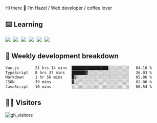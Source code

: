 
Hi there 👋 I’m Hazel / Web developer / coffee lover

## ⌨️ Learning

<samp>
 <a href="https://github.com/vuejs/core"><img src="https://api.iconify.design/logos:vue.svg" /></a>
  <a href="https://github.com/vuejs/core"><img src="https://api.iconify.design/logos:react.svg" /></a>
  <a href="https://github.com/solidjs/solid"><img src="https://api.iconify.design/logos:solidjs.svg" /></a>
  <a href="https://github.com/vitejs/vite"><img src="https://api.iconify.design/logos:vitejs.svg" /></a>
  <a href="https://github.com/microsoft/TypeScript"><img src="https://api.iconify.design/logos:typescript-icon.svg" /></a> 
  <a href="https://github.com/unocss/unocss"><img src="https://api.iconify.design/logos:unocss.svg" /></a>
  

</samp>


## 🦀 Weekly development breakdown

<!--START_SECTION:waka-->

```txt
Vue.js       21 hrs 14 mins  ████████████████░░░░░░░░░   64.16 %
TypeScript   8 hrs 37 mins   ██████▓░░░░░░░░░░░░░░░░░░   26.03 %
Markdown     1 hr 56 mins    █▒░░░░░░░░░░░░░░░░░░░░░░░   05.86 %
JSON         39 mins         ▓░░░░░░░░░░░░░░░░░░░░░░░░   02.00 %
JavaScript   10 mins         ░░░░░░░░░░░░░░░░░░░░░░░░░   00.54 %
```

<!--END_SECTION:waka-->
## 👬🏻 Visitors

![gh_visitors](https://profile-counter.glitch.me/Hazel-Lin/count.svg)

